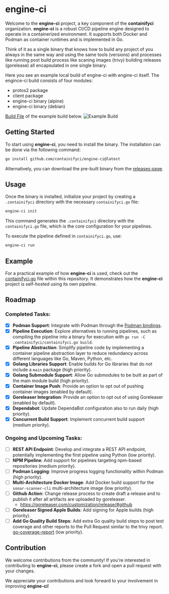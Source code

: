 # engine-ci

Welcome to the **engine-ci** project, a key component of the **containifyci** organization. **engine-ci** is a robust CI/CD pipeline engine designed to operate in a containerized environment. It supports both Docker and Podman as container runtimes and is implemented in Go.

Think of it as a single binary that knows how to build any project of you always in the same way and using the same tools (versions) and processes like running post build process like scaning images (trivy) building releases (gorelease) all encapsulated in one single binary.

Here you see an example local build of engine-ci with engine-ci itself. The engince-ci build consists of four modules:
* protos2 package
* client package
* engine-ci binary (alpine)
* engine-ci binary (debian)

[Build File](.containifyci/containifyci.go) of the example build below.
![Example Build](docs/local-build.gif)

## Getting Started

To start using **engine-ci**, you need to install the binary. The installation can be done via the following command:

```bash
go install github.com/containifyci/engine-ci@latest
```

Alternatively, you can download the pre-built binary from the [releases page](https://github.com/containifyci/engine-ci/releases).

## Usage

Once the binary is installed, initialize your project by creating a `.containifyci` directory with the necessary `containifyci.go` file:

```bash
engine-ci init
```

This command generates the `.containifyci` directory with the `containifyci.go` file, which is the core configuration for your pipelines.

To execute the pipeline defined in `containifyci.go`, use:

```bash
engine-ci run
```

## Example

For a practical example of how **engine-ci** is used, check out the [containifyci.go](./.containifyci/containifyci.go) file within this repository. It demonstrates how the **engine-ci** project is self-hosted using its own pipeline.

## Roadmap

### Completed Tasks:
- [x] **Podman Support**: Integrate with Podman through the [Podman bindings](https://github.com/containers/podman/tree/main/pkg/bindings).
- [x] **Pipeline Execution**: Explore alternatives to running pipelines, such as compiling the pipeline into a binary for execution with `go run -C .containifyci/containifyci.go build`.
- [x] **Pipeline Abstraction**: Simplify pipeline code by implementing a container pipeline abstraction layer to reduce redundancy across different languages like Go, Maven, Python, etc.
- [x] **Golang Libraries Support**: Enable builds for Go libraries that do not include a `main` package (high priority).
- [x] **Golang Submodule Support**: Allow Go submodules to be built as part of the main module build (high priority).
- [x] **Container Image Push**: Provide an option to opt out of pushing container images (enabled by default).
- [x] **Goreleaser Integration**: Provide an option to opt out of using Goreleaser (enabled by default).
- [x] **Dependabot**: Update DependaBot configuration also to run daily (high priority).
- [x] **Concurrent Build Support**: Implement concurrent build support (medium priority).

### Ongoing and Upcoming Tasks:
- [ ] **REST API Endpoint**: Develop and integrate a REST API endpoint, potentially implementing the first pipeline using Python (low priority).
- [ ] **NPM Pipeline**: Add support for pipelines targeting npm-based repositories (medium priority).
- [ ] **Podman Logging**: Improve progress logging functionality within Podman (high priority).
- [ ] **Multi-Architecture Docker Image**: Add Docker build support for the `sonar-scanner-cli` multi-architecture image (low priority).
- [ ] **Github Action**: Change release process to create draft a release and to publish it after all artifacts are uploaded by goreleaser.
  - https://goreleaser.com/customization/release/#github
- [ ] **Goreleaser Signed Apple Builds**: Add signing for Apple builds (high priority).
- [ ] **Add Go Quality Build Steps**: Add extra Go quality build steps to post test coverage and other reports to the Pull Request similar to the trivy report. [go-coverage-report](github.com/fgrosse/go-coverage-report/) (low priority).

## Contribution

We welcome contributions from the community! If you're interested in contributing to **engine-ci**, please create a fork and open a pull request with your changes.

We appreciate your contributions and look forward to your involvement in improving **engine-ci**!
